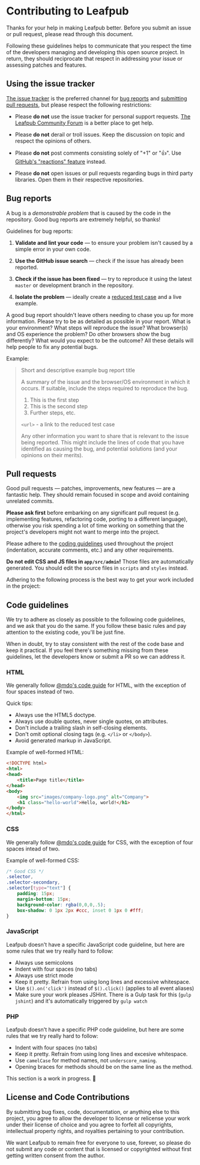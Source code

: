 # Contributing to Leafpub

Thanks for your help in making Leafpub better. Before you submit an issue or pull request, please read through this document.

Following these guidelines helps to communicate that you respect the time of the developers managing and developing this open source project. In return, they should reciprocate that respect in addressing your issue or assessing patches and features.

## Using the issue tracker

[The issue tracker](https://github.com/leafpub/leafpub/issues) is the preferred channel for [bug reports](#bug-reports) and [submitting pull requests](#pull-requests), but please respect the following restrictions:

* Please **do not** use the issue tracker for personal support requests. [The Leafpub Community Forum](https://community.leafpub.org/) is a better place to get help.

* Please **do not** derail or troll issues. Keep the discussion on topic and respect the opinions of others.

* Please **do not** post comments consisting solely of "+1" or ":thumbsup:". Use [GitHub's "reactions" feature](https://github.com/blog/2119-add-reactions-to-pull-requests-issues-and-comments) instead.

* Please **do not** open issues or pull requests regarding bugs in third party libraries. Open them in their respective repositories.

## Bug reports

A bug is a _demonstrable problem_ that is caused by the code in the repository. Good bug reports are extremely helpful, so thanks!

Guidelines for bug reports:

1. **Validate and lint your code** &mdash; to ensure your problem isn't caused by a simple error in your own code.

2. **Use the GitHub issue search** &mdash; check if the issue has already been reported.

3. **Check if the issue has been fixed** &mdash; try to reproduce it using the latest `master` or development branch in the repository.

4. **Isolate the problem** &mdash; ideally create a [reduced test case](https://css-tricks.com/reduced-test-cases/) and a live example.

A good bug report shouldn't leave others needing to chase you up for more information. Please try to be as detailed as possible in your report. What is your environment? What steps will reproduce the issue? What browser(s) and OS experience the problem? Do other browsers show the bug differently? What would you expect to be the outcome? All these details will help people to fix any potential bugs.

Example:

> Short and descriptive example bug report title
>
> A summary of the issue and the browser/OS environment in which it occurs. If
> suitable, include the steps required to reproduce the bug.
>
> 1. This is the first step
> 2. This is the second step
> 3. Further steps, etc.
>
> `<url>` - a link to the reduced test case
>
> Any other information you want to share that is relevant to the issue being
> reported. This might include the lines of code that you have identified as
> causing the bug, and potential solutions (and your opinions on their
> merits).

## Pull requests

Good pull requests — patches, improvements, new features — are a fantastic help. They should remain focused in scope and avoid containing unrelated commits.

**Please ask first** before embarking on any significant pull request (e.g. implementing features, refactoring code, porting to a different language), otherwise you risk spending a lot of time working on something that the project's developers might not want to merge into the project.

Please adhere to the [coding guidelines](#code-guidelines) used throughout the project (indentation, accurate comments, etc.) and any other requirements.

**Do not edit CSS and JS files in `app/src/admin`!** Those files are automatically generated. You should edit the source files in `scripts` and `styles` instead.

Adhering to the following process is the best way to get your work included in the project:

## Code guidelines

We try to adhere as closely as possible to the following code guidelines, and we ask that you do the same. If you follow these basic rules and pay attention to the existing code, you'll be just fine.

When in doubt, try to stay consistent with the rest of the code base and keep it practical. If you feel there's something missing from these guidelines, let the developers know or submit a PR so we can address it.

### HTML

We generally follow [@mdo's code guide](http://codeguide.co/#html) for HTML, with the exception of four spaces instead of two.

Quick tips:

- Always use the HTML5 doctype.
- Always use double quotes, never single quotes, on attributes.
- Don't include a trailing slash in self-closing elements.
- Don't omit optional closing tags (e.g. `</li>` or `</body>`).
- Avoid generated markup in JavaScript.

Example of well-formed HTML:

```html
<!DOCTYPE html>
<html>
<head>
    <title>Page title</title>
</head>
<body>
    <img src="images/company-logo.png" alt="Company">
    <h1 class="hello-world">Hello, world!</h1>
</body>
</html>
```

### CSS

We generally follow [@mdo's code guide](http://codeguide.co/#css) for CSS, with the exception of four spaces intead of two.

Example of well-formed CSS:

```css
/* Good CSS */
.selector,
.selector-secondary,
.selector[type="text"] {
    padding: 15px;
    margin-bottom: 15px;
    background-color: rgba(0,0,0,.5);
    box-shadow: 0 1px 2px #ccc, inset 0 1px 0 #fff;
}
```

### JavaScript

Leafpub doesn't have a specific JavaScript code guideline, but here are some rules that we try really hard to follow:

- Always use semicolons
- Indent with four spaces (no tabs)
- Always use strict mode
- Keep it pretty. Refrain from using long lines and excessive whitespace.
- Use `$().on('click')` instead of `$().click()` (applies to all event aliases)
- Make sure your work pleases JSHint. There is a Gulp task for this (`gulp jshint`) and it's automatically triggered by `gulp watch`

### PHP

Leafpub doesn't have a specific PHP code guideline, but here are some rules that we try really hard to follow:

- Indent with four spaces (no tabs)
- Keep it pretty. Refrain from using long lines and excesive whitespace.
- Use `camelCase` for method names, not `underscore_naming`.
- Opening braces for methods should be on the same line as the method.

This section is a work in progress. 🔨

## License and Code Contributions

By submitting bug fixes, code, documentation, or anything else to this project, you agree to allow the developer to license or relicense your work under their license of choice and you agree to forfeit all copyrights, intellectual property rights, and royalties pertaining to your contribution.

We want Leafpub to remain free for everyone to use, forever, so please do not submit any code or content that is licensed or copyrighted without first getting written consent from the author.
